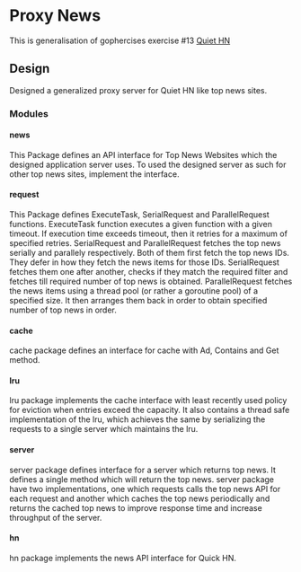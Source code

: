 # Proxy News
This is generalisation of gophercises exercise #13 [Quiet HN](https://github.com/gophercises/quiet_hn)

## Design
Designed a generalized proxy server for Quiet HN like top news sites.
### Modules
#### news

This Package defines an API interface for Top News Websites which the designed application server uses. To used the designed server as such for other top news sites, implement the interface. 

#### request 

This Package defines ExecuteTask, SerialRequest and ParallelRequest functions. ExecuteTask function executes a given function with a given timeout. If execution time exceeds timeout, then it retries for a maximum of specified retries. SerialRequest and ParallelRequest fetches the top news serially and parallely respectively. Both of them first fetch the top news IDs. They defer in how they fetch the news items for those IDs. SerialRequest fetches them one after another, checks if they match the required filter and fetches till required number of top news is obtained. ParallelRequest fetches the news items using a thread pool (or rather a goroutine pool) of a specified size. It then arranges them back in order to obtain specified number of top news in order.

#### cache
cache package defines an interface for cache with Ad, Contains and Get method.

#### lru
lru package implements the cache interface with least recently used policy for eviction when entries exceed the capacity. It also contains a thread safe implementation of the lru, which achieves the same by serializing the requests to a single server which maintains the lru.


#### server
server package defines interface for a server which returns top news. It defines a single method which will return the top news. server package have two implementations, one which requests calls the top news API for each request and another which caches the top news periodically and returns the cached top news to improve response time and increase throughput of the server.

#### hn
hn package implements the news API interface for Quick HN.
